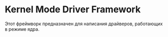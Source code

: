 # Kernel Mode Driver Framework

Этот фреймворк предназначен для написания драйверов, работающих в режиме ядра.